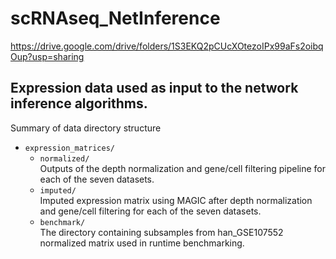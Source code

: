 # scRNAseq_NetInference
https://drive.google.com/drive/folders/1S3EKQ2pCUcXOtezoIPx99aFs2oibqOup?usp=sharing
## Expression data used as input to the network inference algorithms.
Summary of data directory structure
- `expression_matrices/`
  - `normalized/`  
      Outputs of the depth normalization and gene/cell filtering pipeline 
      for each of the seven datasets.
  - `imputed/`  
      Imputed expression matrix using MAGIC after depth normalization and 
      gene/cell filtering for each of the seven datasets.
  - `benchmark/`  
      The directory containing subsamples from han_GSE107552 normalized matrix used in runtime benchmarking.
